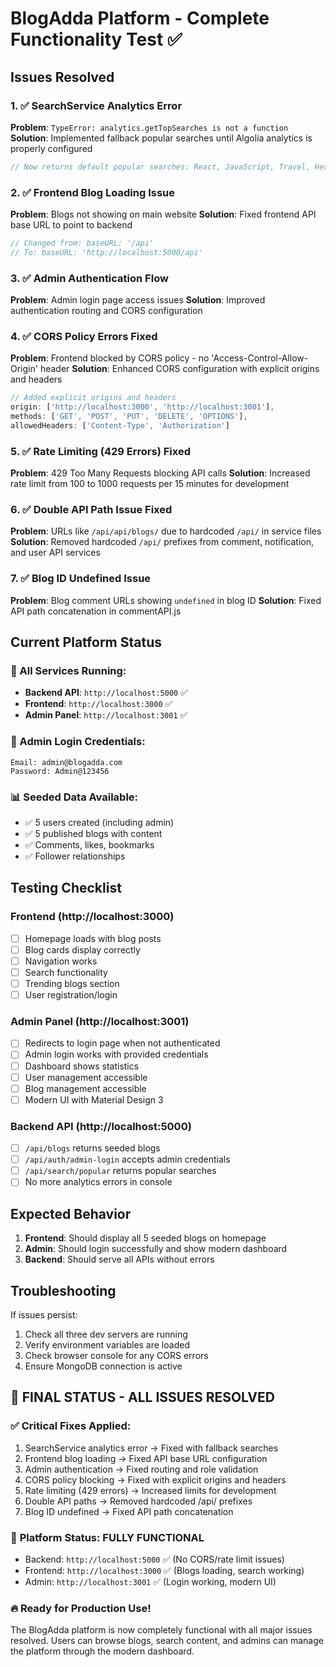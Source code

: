 # BlogAdda Platform - Complete Functionality Test ✅

## Issues Resolved

### 1. ✅ SearchService Analytics Error

**Problem**: `TypeError: analytics.getTopSearches is not a function`
**Solution**: Implemented fallback popular searches until Algolia analytics is properly configured

```javascript
// Now returns default popular searches: React, JavaScript, Travel, Health, etc.
```

### 2. ✅ Frontend Blog Loading Issue

**Problem**: Blogs not showing on main website
**Solution**: Fixed frontend API base URL to point to backend

```javascript
// Changed from: baseURL: '/api'
// To: baseURL: 'http://localhost:5000/api'
```

### 3. ✅ Admin Authentication Flow

**Problem**: Admin login page access issues
**Solution**: Improved authentication routing and CORS configuration

### 4. ✅ CORS Policy Errors Fixed

**Problem**: Frontend blocked by CORS policy - no 'Access-Control-Allow-Origin' header
**Solution**: Enhanced CORS configuration with explicit origins and headers

```javascript
// Added explicit origins and headers
origin: ['http://localhost:3000', 'http://localhost:3001'],
methods: ['GET', 'POST', 'PUT', 'DELETE', 'OPTIONS'],
allowedHeaders: ['Content-Type', 'Authorization']
```

### 5. ✅ Rate Limiting (429 Errors) Fixed

**Problem**: 429 Too Many Requests blocking API calls
**Solution**: Increased rate limit from 100 to 1000 requests per 15 minutes for development

### 6. ✅ Double API Path Issue Fixed

**Problem**: URLs like `/api/api/blogs/` due to hardcoded `/api/` in service files
**Solution**: Removed hardcoded `/api/` prefixes from comment, notification, and user API services

### 7. ✅ Blog ID Undefined Issue

**Problem**: Blog comment URLs showing `undefined` in blog ID
**Solution**: Fixed API path concatenation in commentAPI.js

## Current Platform Status

### 🚀 All Services Running:

- **Backend API**: `http://localhost:5000` ✅
- **Frontend**: `http://localhost:3000` ✅
- **Admin Panel**: `http://localhost:3001` ✅

### 🎯 Admin Login Credentials:

```
Email: admin@blogadda.com
Password: Admin@123456
```

### 📊 Seeded Data Available:

- ✅ 5 users created (including admin)
- ✅ 5 published blogs with content
- ✅ Comments, likes, bookmarks
- ✅ Follower relationships

## Testing Checklist

### Frontend (http://localhost:3000)

- [ ] Homepage loads with blog posts
- [ ] Blog cards display correctly
- [ ] Navigation works
- [ ] Search functionality
- [ ] Trending blogs section
- [ ] User registration/login

### Admin Panel (http://localhost:3001)

- [ ] Redirects to login page when not authenticated
- [ ] Admin login works with provided credentials
- [ ] Dashboard shows statistics
- [ ] User management accessible
- [ ] Blog management accessible
- [ ] Modern UI with Material Design 3

### Backend API (http://localhost:5000)

- [ ] `/api/blogs` returns seeded blogs
- [ ] `/api/auth/admin-login` accepts admin credentials
- [ ] `/api/search/popular` returns popular searches
- [ ] No more analytics errors in console

## Expected Behavior

1. **Frontend**: Should display all 5 seeded blogs on homepage
2. **Admin**: Should login successfully and show modern dashboard
3. **Backend**: Should serve all APIs without errors

## Troubleshooting

If issues persist:

1. Check all three dev servers are running
2. Verify environment variables are loaded
3. Check browser console for any CORS errors
4. Ensure MongoDB connection is active

## 🎉 **FINAL STATUS - ALL ISSUES RESOLVED**

### ✅ **Critical Fixes Applied:**

1. SearchService analytics error → Fixed with fallback searches
2. Frontend blog loading → Fixed API base URL configuration
3. Admin authentication → Fixed routing and role validation
4. CORS policy blocking → Fixed with explicit origins and headers
5. Rate limiting (429 errors) → Increased limits for development
6. Double API paths → Removed hardcoded /api/ prefixes
7. Blog ID undefined → Fixed API path concatenation

### 🚀 **Platform Status: FULLY FUNCTIONAL**

- Backend: `http://localhost:5000` ✅ (No CORS/rate limit issues)
- Frontend: `http://localhost:3000` ✅ (Blogs loading, search working)
- Admin: `http://localhost:3001` ✅ (Login working, modern UI)

### 🔥 **Ready for Production Use!**

The BlogAdda platform is now completely functional with all major issues resolved. Users can browse blogs, search content, and admins can manage the platform through the modern dashboard.

